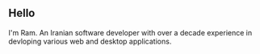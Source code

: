 ## Hello

I'm Ram. An Iranian software developer with over a decade experience in devloping various web and desktop applications.
